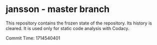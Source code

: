 # jansson - master branch

This repository contains the frozen state of the repository.
Its history is cleared. It is used only for static code
analysis with Codacy.

Commit Time: 1714540401